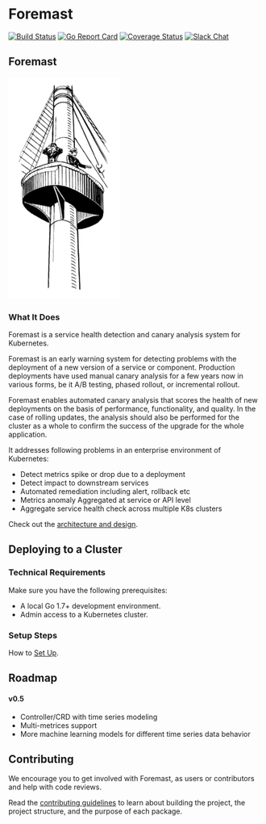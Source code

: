 # Foremast
[![Build Status](https://api.travis-ci.org/intuit/foremast.svg?branch=master)](https://www.travis-ci.org/intuit/foremast)
[![Go Report Card](https://goreportcard.com/badge/github.com/intuit/foremast)](https://goreportcard.com/report/github.com/intuit/foremast)
[![Coverage Status](https://coveralls.io/repos/github/intuit/foremast/badge.svg?branch=master)](https://coveralls.io/github/intuit/foremast?branch=master)
[![Slack Chat](https://img.shields.io/badge/slack-live-orange.svg)](https://foremastio.slack.com/)


## Foremast

![](.gitbook/assets/be82786014542e402862c379f576f8c8.png)

### What It Does

Foremast is a service health detection and canary analysis system for Kubernetes.

Foremast is an early warning system for detecting problems with the deployment of a new version of a service or component. Production deployments have used manual canary analysis for a few years now in various forms, be it A/B testing, phased rollout, or incremental rollout.

Foremast enables automated canary analysis that scores the health of new deployments on the basis of performance, functionality, and quality. In the case of rolling updates, the analysis should also be performed for the cluster as a whole to confirm the success of the upgrade for the whole application.

It addresses following problems in an enterprise environment of Kubernetes:

* Detect metrics spike or drop due to a deployment
* Detect impact to downstream services
* Automated remediation including alert, rollback etc
* Metrics anomaly Aggregated at service or API level
* Aggregate service health check across multiple K8s clusters

Check out the [architecture and design](docs/design.md).

## Deploying to a Cluster

### Technical Requirements

Make sure you have the following prerequisites:

* A local Go 1.7+ development environment.
* Admin access to a Kubernetes cluster.

### Setup Steps

How to [Set Up](docs/installation.md).

## Roadmap

#### v0.5

*  Controller/CRD with time series modeling
*  Multi-metrices support
*  More machine learning models for different time series data behavior



## Contributing

We encourage you to get involved with Foremast, as users or contributors and help with code reviews.

Read the [contributing guidelines](docs/contributing.md) to learn about building the project, the project structure, and the purpose of each package.

